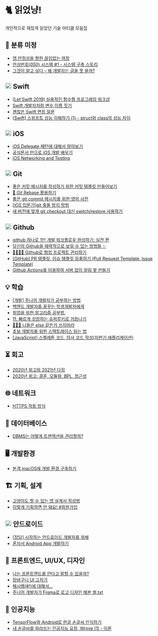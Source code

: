 # 🐈 읽었냥!
개인적으로 재밌게 읽었던 기술 아티클 모음집

## 🤔 분류 미정
- [앱 안정성을 향한 끊임없는 여정](https://soojin.ro/blog/journey-to-app-stability)
- [안심번호(050) 시스템 #1 - 시스템 구축 스토리](https://woowabros.github.io/experience/2020/12/30/050system_introduction.html)
- [그것이 알고 싶다 – 왜 개발자는 글을 못 쓸까?](https://engineering.linecorp.com/ko/blog/why-are-engineers-so-bad-at-writing/)

## <img height="20" width="20" src="https://unpkg.com/simple-icons@v4/icons/swift.svg" /> Swift
- [[Let'Swift 2019] 실용적인 함수형 프로그래밍 워크샵](https://www.slideshare.net/imyostarr/letswift-2019-193026704)
- [Swift 개발자처럼 변수 이름 짓기](https://soojin.ro/blog/english-for-developers-swift)
- [괜찮은 Swift 면접 질문](https://soojin.ro/blog/interview)
- [[Swift] 스위프트 성능 이해하기 (1) - struct와 class의 성능 차이](https://corykim0829.github.io/swift/Understanding-Swift-Performance/)

## <img height="20" width="20" src="https://unpkg.com/simple-icons@v4/icons/apple.svg" /> iOS
- [iOS Delegate 패턴에 대해서 알아보기](https://magi82.github.io/ios-delegate/)
- [공식문서 만으로 iOS 개발 배우기](https://sungdoo.dev/programming/start-ios-development-with-offical-docs/)
- [iOS Networking and Testing](https://woowabros.github.io/swift/2020/12/20/ios-networking-and-testing.html)

## <img height="20" width="20" src="https://unpkg.com/simple-icons@v4/icons/git.svg" /> Git
- [좋은 커밋 메시지를 작성하기 위한 커밋 템플릿 만들어보기](https://junwoo45.github.io/2020-02-06-commit_template/)
- [🎢 Git Rebase 활용하기](https://velog.io/@godori/Git-Rebase)
- [좋은 git commit 메시지를 위한 영어 사전](https://blog.ull.im/engineering/2019/03/10/logs-on-git.html)
- [[iOS 입문기]git 충돌 방지 방법](https://blog.naver.com/PostView.nhn?blogId=yoon980208&logNo=221451265053&categoryNo=10&proxyReferer=https:%2F%2Fwww.google.com%2F)
- [새 버전에 맞게 git checkout 대신 switch/restore 사용하기](https://blog.outsider.ne.kr/1505?fbclid=IwAR3iCnzCqF5upmXfJjEN9qru6BRTzMxshP_L1UNIGL1UDZFyG3Q4kTelKbs)

## <img height="20" width="20" src="https://unpkg.com/simple-icons@v4/icons/github.svg" /> Github
- [github 하나로 1인 개발 워크플로우 완성하기: 실전 편](https://www.huskyhoochu.com/issue-based-version-control-201)
- [당신의 Github을 매력적으로 보일 수 있는 방법들 ✨](https://geonlee.tistory.com/206)
- [👨‍👨‍👦‍👦 Github로 협업 프로젝트 관리하기](https://velog.io/@hidaehyunlee/Github로-협업하기)
- [[GitHub] PR 템플릿, 이슈 템플릿 등록하기 (Pull Request Template, Issue Template)](https://soft.plusblog.co.kr/66)
- [Github Actions를 이용하여 서버 없이 알림 봇 만들기](https://ryanking13.github.io/2019/12/29/twitter-bot-without-server.html)

## 💡 학습
- [[개발] 주니어 개발자가 공부하는 방법](https://medium.com/graphql-seoul/개발-주니어-개발자가-공부하는-방법-677b58e4111d)
- [백엔드 개발자를 꿈꾸는 학생개발자에게](https://d2.naver.com/news/3435170)
- [취업을 위한 알고리즘 공부법.](https://qkqhxla1.tistory.com/990)
- [11. 빠르게 성장하는 슈퍼루키로 거듭나기](https://tv.naver.com/v/15355024)
- [🙅🏻‍♀️ 니들은 else 같은거 쓰지마라](https://velog.io/@gomjellie/else-쓰지마)
- [초보 개발자를 위한 스택트레이스 읽는 법](https://okky.kr/article/338405)
- [[JavaScript] 스켈레톤 코드, 의사 코드 작성(자판기 애플리케이션)](https://medium.com/@marcie179c/java-script-스켈레톤-코드-의사-코드-작성-자판기-애플리케이션-cb046014f21)

## ⏳ 회고
- [2020년 회고와 2021년 다짐](https://zeddios.tistory.com/1192)
- [2020년 회고: 결혼, 모듈화, BPL, 접근성](https://sungdoo.dev/retrospective-or-psa/2020/)

## 🌐 네트워크
- [HTTPS 작동 방식](https://howhttps.works/ko/)

## 💾 데이터베이스
- [DBMS는 어떻게 트랜잭션을 관리할까?](https://d2.naver.com/helloworld/407507)

## 🖥 개발환경
- [본격 macOS에 개발 환경 구축하기](https://subicura.com/2017/11/22/mac-os-development-environment-setup.html)

## 🏗️ 기획, 설계
- [고양이도 할 수 있는 앱 설계서 작성법](https://brunch.co.kr/@supernova9/165)
- [이렇게 기획하면 안 돼요! #회원가입](https://germweapon.tistory.com/384)

## <img height="20" width="20" src="https://unpkg.com/simple-icons@v4/icons/android.svg" /> 안드로이드
- [[잡담] 시작하는 안드로이드 개발자를 위해](http://pluu.github.io/blog/owner/2020/12/26/start-android-developer/)
- [혼자서 Android App 개발하기](https://woowabros.github.io/experience/2020/12/31/developing-an-android-app-in-one-person.html)

## 🎨 프론트엔드, UI/UX, 디자인
- [나는 프론트엔드를 안다고 말할 수 있을까?](https://evan-moon.github.io/2020/03/02/what-is-knowing/)
- [장바구니 UI 고치기](https://brunch.co.kr/@pliossun/142)
- [해시뱅(#!)에 대해서...](https://blog.outsider.ne.kr/698)
- [주니어 개발자가 Figma로 로고 디자인 해본 썰.txt](https://wormwlrm.github.io/2020/12/27/Refatoring-Logo-with-Figma.html)

## 🤖 인공지능
- [TensorFlow와 Android로 한글 손글씨 인식하기](https://github.com/IBM/tensorflow-hangul-recognition/blob/master/README-ko.md)
- [내 손글씨를 따라쓰는 인공지능 요정, Wrinie (1) - 이론](https://jeinalog.tistory.com/15)
